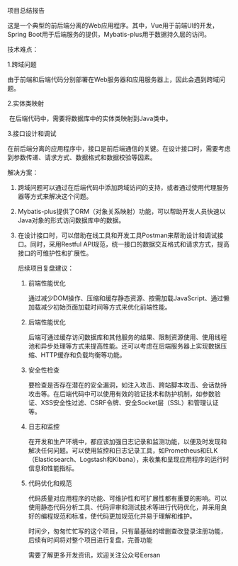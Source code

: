 项目总结报告

这是一个典型的前后端分离的Web应用程序。其中，Vue用于前端UI的开发，Spring Boot用于后端服务的提供，Mybatis-plus用于数据持久层的访问。

技术难点：

1.跨域问题

​			由于前端和后端代码分别部署在Web服务器和应用服务器上，因此会遇到跨域问题。

2.实体类映射

​			在后端代码中，需要将数据库中的实体类映射到Java类中。

3.接口设计和调试

​			在前后端分离的应用程序中，接口是前后端通信的关键。在设计接口时，需要考虑到参数传递、请求方式、数据格式和数据校验等因素。

解决方案：

1. 跨域问题可以通过在后端代码中添加跨域访问的支持，或者通过使用代理服务器等方式来解决这个问题。

2. Mybatis-plus提供了ORM（对象关系映射）功能，可以帮助开发人员快速以Java对象的形式访问数据库中的数据。

3. 在设计接口时，可以借助在线工具和开发工具Postman来帮助设计和调试接口。同时，采用Restful API规范，统一接口的数据交互格式和请求方式，提高接口的可维护性和扩展性。

   

   后续项目复盘建议：

   1. 前端性能优化

      通过减少DOM操作、压缩和缓存静态资源、按需加载JavaScript、通过懒加载减少初始页面加载时间等方式来优化前端性能。

   2. 后端性能优化

      后端可通过缓存访问数据库和其他服务的结果、限制资源使用、使用线程池和异步处理等方式来提高性能。还可以考虑在后端服务器上实现数据压缩、HTTP缓存和负载均衡等功能。

   3. 安全性检查

      要检查是否存在潜在的安全漏洞，如注入攻击、跨站脚本攻击、会话劫持攻击等。在后端代码中可以使用有效的验证技术和防护机制，如参数验证、XSS安全性过滤、CSRF令牌、安全Socket层（SSL）和管理认证等。

   4. 日志和监控

      在开发和生产环境中，都应该加强日志记录和监测功能，以便及时发现和解决任何问题。可以使用监控和日志记录工具，如Prometheus和ELK（Elasticsearch、Logstash和Kibana），来收集和呈现应用程序的运行时信息和性能指标。

   5. 代码优化和规范

      代码质量对应用程序的功能、可维护性和可扩展性都有重要的影响。可以使用静态代码分析工具、代码评审和测试技术等进行代码优化，并采用良好的编程规范和标准，使代码更加规范化并易于理解和维护。

      

      时间少，匆匆忙忙写的这个项目，只有最基础的增删查改登录注册功能，后续有时间将对整个项目进行复盘，完善功能

      需要了解更多开发资讯，欢迎关注公众号Eersan
